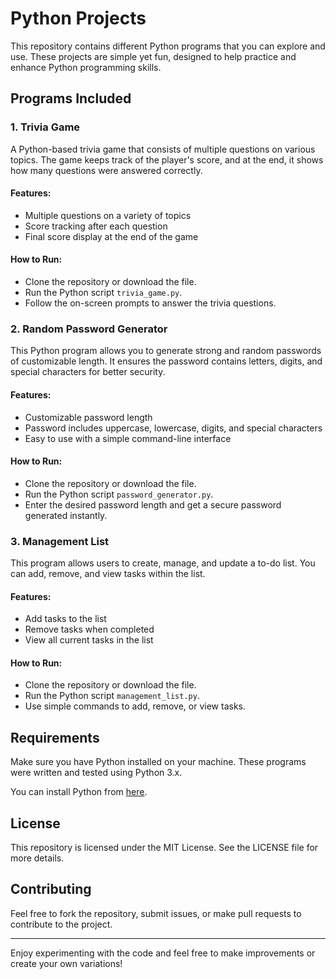 # Python Projects

This repository contains different Python programs that you can explore and use. These projects are simple yet fun, designed to help practice and enhance Python programming skills.

## Programs Included

### 1. Trivia Game
A Python-based trivia game that consists of multiple questions on various topics. The game keeps track of the player's score, and at the end, it shows how many questions were answered correctly.

#### Features:
- Multiple questions on a variety of topics
- Score tracking after each question
- Final score display at the end of the game

#### How to Run:
- Clone the repository or download the file.
- Run the Python script `trivia_game.py`.
- Follow the on-screen prompts to answer the trivia questions.

### 2. Random Password Generator
This Python program allows you to generate strong and random passwords of customizable length. It ensures the password contains letters, digits, and special characters for better security.

#### Features:
- Customizable password length
- Password includes uppercase, lowercase, digits, and special characters
- Easy to use with a simple command-line interface

#### How to Run:
- Clone the repository or download the file.
- Run the Python script `password_generator.py`.
- Enter the desired password length and get a secure password generated instantly.

### 3. Management List
This program allows users to create, manage, and update a to-do list. You can add, remove, and view tasks within the list.

#### Features:
- Add tasks to the list
- Remove tasks when completed
- View all current tasks in the list

#### How to Run:
- Clone the repository or download the file.
- Run the Python script `management_list.py`.
- Use simple commands to add, remove, or view tasks.

## Requirements
Make sure you have Python installed on your machine. These programs were written and tested using Python 3.x.

You can install Python from [here](https://www.python.org/downloads/).

## License
This repository is licensed under the MIT License. See the LICENSE file for more details.

## Contributing
Feel free to fork the repository, submit issues, or make pull requests to contribute to the project.

---

Enjoy experimenting with the code and feel free to make improvements or create your own variations!
